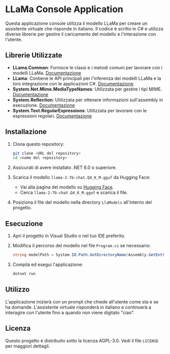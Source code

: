 ﻿# LLaMa Console Application

Questa applicazione console utilizza il modello LLaMa per creare un assistente virtuale che risponde in italiano. Il codice è scritto in C# e utilizza diverse librerie per gestire il caricamento del modello e l'interazione con l'utente.

## Librerie Utilizzate

- **LLama.Common**: Fornisce le classi e i metodi comuni per lavorare con i modelli LLaMa. [Documentazione](https://scisharp.github.io/LLamaSharp/0.5/GetStarted/)
- **LLama**: Contiene le API principali per l'inferenza dei modelli LLaMa e la loro integrazione con le applicazioni C#. [Documentazione](https://scisharp.github.io/LLamaSharp/0.5/GetStarted/)
- **System.Net.Mime.MediaTypeNames**: Utilizzata per gestire i tipi MIME. [Documentazione](https://learn.microsoft.com/en-us/dotnet/api/system.net.mime.mediatypenames?view=net-7.0)
- **System.Reflection**: Utilizzata per ottenere informazioni sull'assembly in esecuzione. [Documentazione](https://learn.microsoft.com/en-us/dotnet/api/system.reflection?view=net-7.0)
- **System.Text.RegularExpressions**: Utilizzata per lavorare con le espressioni regolari. [Documentazione](https://learn.microsoft.com/en-us/dotnet/api/system.text.regularexpressions?view=net-7.0)

## Installazione

1. Clona questo repository:
    ```bash
    git clone <URL del repository>
    cd <nome del repository>
    ```

2. Assicurati di avere installato .NET 6.0 o superiore.

3. Scarica il modello `llama-2-7b-chat.Q4_K_M.gguf` da Hugging Face:
    - Vai alla pagina del modello su [Hugging Face](https://huggingface.co/).
    - Cerca `llama-2-7b-chat.Q4_K_M.gguf` e scarica il file.

4. Posiziona il file del modello nella directory `LlaModels` all'interno del progetto.

## Esecuzione

1. Apri il progetto in Visual Studio o nel tuo IDE preferito.

2. Modifica il percorso del modello nel file `Program.cs` se necessario:
    ```csharp
    string modelPath = System.IO.Path.GetDirectoryName(Assembly.GetEntryAssembly().Location) + "/../../../../LlaModels/llama-2-7b-chat.Q4_K_M.gguf";
    ```

3. Compila ed esegui l'applicazione:
    ```bash
    dotnet run
    ```

## Utilizzo

L'applicazione inizierà con un prompt che chiede all'utente come sta e se ha domande. L'assistente virtuale risponderà in italiano e continuerà a interagire con l'utente fino a quando non viene digitato "ciao".


## Licenza

Questo progetto è distribuito sotto la licenza AGPL-3.0. Vedi il file `LICENSE` per maggiori dettagli.

